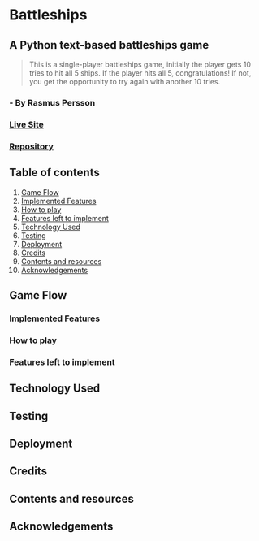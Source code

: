 # Battleships

## A Python text-based battleships game
> This is a single-player battleships game, initially the player gets 10 tries to hit all 5 ships.
> If the player hits all 5, congratulations!
> If not, you get the opportunity to try again with another 10 tries.

### - By Rasmus Persson

### [Live Site](https://my-battleship-game1.herokuapp.com/)

### [Repository](https://github.com/Mysanthropium/Battleships)

## Table of contents

1. [Game Flow](##Game-Flow)
2. [Implemented Features](###Implemented-Features)
3. [How to play](###How-to-play)
4. [Features left to implement](###Features-left-to-implement)
5. [Technology Used](##Technology-Used)
6. [Testing](##Testing)
7. [Deployment](##Deployment)
8. [Credits](##Credits)
9. [Contents and resources](##Contents-and-resources)
10. [Acknowledgements](#Acknowledgements)


## Game Flow

### Implemented Features

### How to play

### Features left to implement

## Technology Used

## Testing

## Deployment

## Credits

## Contents and resources

## Acknowledgements




